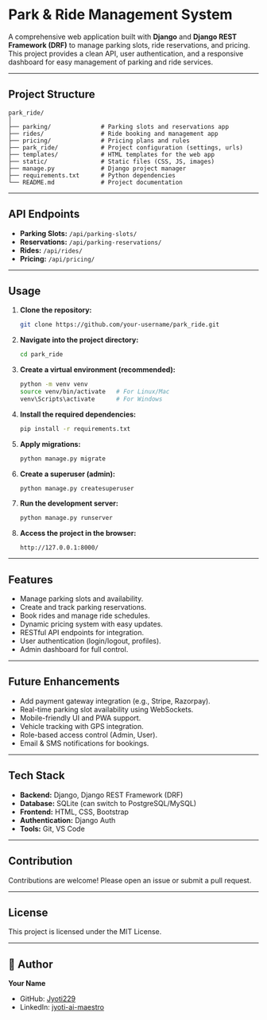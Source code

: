 # Park & Ride Management System

A comprehensive web application built with **Django** and **Django REST Framework (DRF)** to manage parking slots, ride reservations, and pricing. This project provides a clean API, user authentication, and a responsive dashboard for easy management of parking and ride services.

---

## Project Structure

```
park_ride/
│
├── parking/              # Parking slots and reservations app
├── rides/                # Ride booking and management app
├── pricing/              # Pricing plans and rules
├── park_ride/            # Project configuration (settings, urls)
├── templates/            # HTML templates for the web app
├── static/               # Static files (CSS, JS, images)
├── manage.py             # Django project manager
├── requirements.txt      # Python dependencies
└── README.md             # Project documentation
```

---

## API Endpoints

- **Parking Slots:** `/api/parking-slots/`
- **Reservations:** `/api/parking-reservations/`
- **Rides:** `/api/rides/`
- **Pricing:** `/api/pricing/`

---

## Usage

1. **Clone the repository:**
   ```bash
   git clone https://github.com/your-username/park_ride.git
   ```

2. **Navigate into the project directory:**
   ```bash
   cd park_ride
   ```

3. **Create a virtual environment (recommended):**
   ```bash
   python -m venv venv
   source venv/bin/activate   # For Linux/Mac
   venv\Scripts\activate      # For Windows
   ```

4. **Install the required dependencies:**
   ```bash
   pip install -r requirements.txt
   ```

5. **Apply migrations:**
   ```bash
   python manage.py migrate
   ```

6. **Create a superuser (admin):**
   ```bash
   python manage.py createsuperuser
   ```

7. **Run the development server:**
   ```bash
   python manage.py runserver
   ```

8. **Access the project in the browser:**
   ```
   http://127.0.0.1:8000/
   ```

---

## Features

- Manage parking slots and availability.
- Create and track parking reservations.
- Book rides and manage ride schedules.
- Dynamic pricing system with easy updates.
- RESTful API endpoints for integration.
- User authentication (login/logout, profiles).
- Admin dashboard for full control.

---

## Future Enhancements

- Add payment gateway integration (e.g., Stripe, Razorpay).
- Real-time parking slot availability using WebSockets.
- Mobile-friendly UI and PWA support.
- Vehicle tracking with GPS integration.
- Role-based access control (Admin, User).
- Email & SMS notifications for bookings.

---

## Tech Stack

- **Backend:** Django, Django REST Framework (DRF)
- **Database:** SQLite (can switch to PostgreSQL/MySQL)
- **Frontend:** HTML, CSS, Bootstrap
- **Authentication:** Django Auth
- **Tools:** Git, VS Code

---

##  Contribution

Contributions are welcome! Please open an issue or submit a pull request.

---

##  License

This project is licensed under the MIT License.

---

## 👤 Author

**Your Name**  
- GitHub: [Jyoti229](https://github.com/Jyoti229)
- LinkedIn: [jyoti-ai-maestro](https://linkedin.com/in/jyoti-ai-maestro/)
